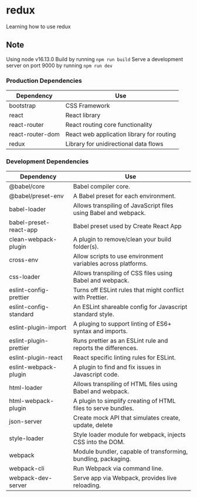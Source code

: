 # redux

Learning how to use redux

## Note

Using node v16.13.0
Build by running `npm run build`
Serve a development server on port 9000 by running `npm run dev`

### Production Dependencies

| **Dependency**   | **Use**                                   |
| ---------------- | ----------------------------------------- |
| bootstrap        | CSS Framework                             |
| react            | React library                             |
| react-router     | React routing core functionality          |
| react-router-dom | React web application library for routing |
| redux            | Library for unidirectional data flows     |

### Development Dependencies

| **Dependency**         | **Use**                                                         |
| ---------------------- | --------------------------------------------------------------- |
| @babel/core            | Babel compiler core.                                            |
| @babel/preset-env      | A Babel preset for each environment.                            |
| babel-loader           | Allows transpiling of JavaScript files using Babel and webpack. |
| babel-preset-react-app | Babel preset used by Create React App                           |
| clean-webpack-plugin   | A plugin to remove/clean your build folder(s).                  |
| cross-env              | Allow scripts to use environment variables across platforms.    |
| css-loader             | Allows transpiling of CSS files using Babel and webpack.        |
| eslint-config-prettier | Turns off ESLint rules that might conflict with Prettier.       |
| eslint-config-standard | An ESLint shareable config for Javascript standard style.       |
| eslint-plugin-import   | A pluging to support linting of ES6+ syntax and imports.        |
| eslint-plugin-prettier | Runs prettier as an ESLint rule and reports the differences.    |
| eslint-plugin-react    | React specific linting rules for ESLint.                        |
| eslint-webpack-plugin  | A plugin to find and fix issues in Javascript code.             |
| html-loader            | Allows transpiling of HTML files using Babel and webpack.       |
| html-webpack-plugin    | A plugin to simplify creating of HTML files to serve bundles.   |
| json-server            | Create mock API that simulates create, update, delete           |
| style-loader           | Style loader module for webpack, injects CSS into the DOM.      |
| webpack                | Module bundler, capable of transforming, bundling, packaging.   |
| webpack-cli            | Run Webpack via command line.                                   |
| webpack-dev-server     | Serve app via Webpack, provides live reloading.                 |

